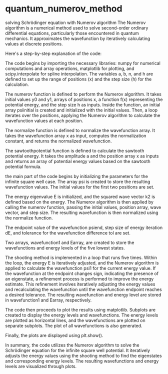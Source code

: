 # quantum_numerov_method
solving Schrödinger equation with Numerov algorithm
The Numerov algorithm is a numerical method used to solve second-order ordinary differential equations, particularly those encountered in quantum mechanics. It approximates the wavefunction by iteratively calculating values at discrete positions.

Here's a step-by-step explanation of the code:

The code begins by importing the necessary libraries: numpy for numerical computations and array operations, matplotlib for plotting, and scipy.interpolate for spline interpolation.
The variables a, b, n, and h are defined to set up the range of positions (x) and the step size (h) for the calculation.

The numerov function is defined to perform the Numerov algorithm. It takes initial values y0 and y1, arrays of positions x, a function f(x) representing the potential energy, and the step size h as inputs. Inside the function, an initial array psiinitial is created and initialized with the initial values. Then, a loop iterates over the positions, applying the Numerov algorithm to calculate the wavefunction values at each position.

The normalize function is defined to normalize the wavefunction array. It takes the wavefunction array x as input, computes the normalization constant, and returns the normalized wavefunction.

The sawtoothpotential function is defined to calculate the sawtooth potential energy. It takes the amplitude a and the position array x as inputs and returns an array of potential energy values based on the sawtooth potential formula.

the main part of the code begins by initializing the parameters for the infinite square well case. The array psi is created to store the resulting wavefunction values. The initial values for the first two positions are set.

The energy eigenvalue E is initialized, and the squared wave vector k2 is defined based on the energy. The Numerov algorithm is then applied by calling the numerov function, passing the initial values, position array, wave vector, and step size. The resulting wavefunction is then normalized using the normalize function.

The endpoint value of the wavefunction psiend, step size of energy iteration dE, and tolerance for the wavefunction difference tol are set.

Two arrays, wavefunction1 and Earray, are created to store the wavefunctions and energy levels of the five lowest states.

The shooting method is implemented in a loop that runs five times. Within the loop, the energy E is iteratively adjusted, and the Numerov algorithm is applied to calculate the wavefunction psi1 for the current energy value. If the wavefunction at the endpoint changes sign, indicating the presence of an eigenstate, a refinement process is performed to improve the energy estimate. This refinement involves iteratively adjusting the energy values and recalculating the wavefunction until the wavefunction endpoint reaches a desired tolerance. The resulting wavefunction and energy level are stored in wavefunction1 and Earray, respectively.

The code then proceeds to plot the results using matplotlib. Subplots are created to display the energy levels and wavefunctions. The energy levels are plotted as horizontal lines, and the wavefunctions are plotted on separate subplots. The plot of all wavefunctions is also generated.

Finally, the plots are displayed using plt.show().

In summary, the code utilizes the Numerov algorithm to solve the Schrödinger equation for the infinite square well potential. It iteratively adjusts the energy values using the shooting method to find the eigenstates and corresponding energy levels. The resulting wavefunctions and energy levels are visualized through plots.
